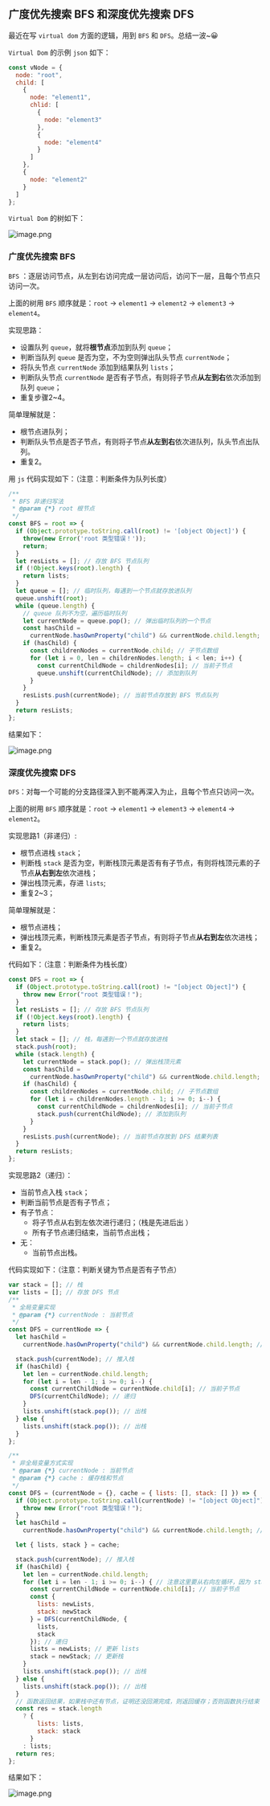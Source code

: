 ## 广度优先搜索 BFS 和深度优先搜索 DFS

最近在写 `virtual dom` 方面的逻辑，用到 `BFS` 和 `DFS`。总结一波~😀

`Virtual Dom` 的示例 `json` 如下：

```javascript
const vNode = {
  node: "root",
  child: [
    {
      node: "element1",
      chlid: [
        {
          node: "element3"
        },
        {
          node: "element4"
        }
      ]
    },
    {
      node: "element2"
    }
  ]
};

```

`Virtual Dom` 的树如下：

![image.png](https://i.loli.net/2019/12/13/Li2XeM8a46u3jZV.png)

### 广度优先搜索  BFS 

`BFS` ：逐层访问节点，从左到右访问完成一层访问后，访问下一层，且每个节点只访问一次。

上面的树用 `BFS` 顺序就是：`root` -> `element1` -> `element2` -> `element3` -> `element4`。

实现思路：

- 设置队列 `queue`，就将**根节点**添加到队列 `queue`；
- 判断当队列 `queue` 是否为空，不为空则弹出队头节点 `currentNode`；
- 将队头节点 `currentNode` 添加到结果队列 `lists`；
- 判断队头节点 `currentNode` 是否有子节点，有则将子节点**从左到右**依次添加到队列 `queue`；
- 重复步骤2~4。

简单理解就是：

- 根节点进队列；
- 判断队头节点是否子节点，有则将子节点**从左到右**依次进队列，队头节点出队列。
- 重复2。

用 `js` 代码实现如下：（注意：判断条件为队列长度）

```javascript
/**
 * BFS 非递归写法
 * @param {*} root 根节点
 */
const BFS = root => {
  if (Object.prototype.toString.call(root) != '[object Object]') {
    throw(new Error('root 类型错误！'));
    return;
  }
  let resLists = []; // 存放 BFS 节点队列
  if (!Object.keys(root).length) {
    return lists;
  }
  let queue = []; // 临时队列，每遇到一个节点就存放进队列
  queue.unshift(root);
  while (queue.length) {
    // queue 队列不为空，遍历临时队列
    let currentNode = queue.pop(); // 弹出临时队列的一个节点
    const hasChild =
      currentNode.hasOwnProperty("child") && currentNode.child.length; // 判断当前节点是否有子节点
    if (hasChild) {
      const childrenNodes = currentNode.child; // 子节点数组
      for (let i = 0, len = childrenNodes.length; i < len; i++) {
        const currentChildNode = childrenNodes[i]; // 当前子节点
        queue.unshift(currentChildNode); // 添加到队列
      }
    }
    resLists.push(currentNode); // 当前节点存放到 BFS 节点队列
  }
  return resLists;
};
```

结果如下：

![image.png](https://i.loli.net/2019/12/13/fQRoxlaeU1mXEku.png)

### 深度优先搜索  DFS

 `DFS`：对每一个可能的分支路径深入到不能再深入为止，且每个节点只访问一次。

上面的树用 `BFS` 顺序就是：`root`  -> `element1` -> `element3` -> `element4` -> `element2`。

实现思路1（非递归）:

- 根节点进栈 `stack`；
- 判断栈 `stack` 是否为空，判断栈顶元素是否有有子节点，有则将栈顶元素的子节点**从右到左**依次进栈；
- 弹出栈顶元素，存进 `lists`;
- 重复2~3；

简单理解就是：

- 根节点进栈；
- 弹出栈顶元素，判断栈顶元素是否子节点，有则将子节点**从右到左**依次进栈；
- 重复2。

代码如下：（注意：判断条件为栈长度）

```javascript
const DFS = root => {
  if (Object.prototype.toString.call(root) != "[object Object]") {
    throw new Error("root 类型错误！");
  }
  let resLists = []; // 存放 BFS 节点队列
  if (!Object.keys(root).length) {
    return lists;
  }
  let stack = []; // 栈，每遇到一个节点就存放进栈
  stack.push(root);
  while (stack.length) {
    let currentNode = stack.pop(); // 弹出栈顶元素
    const hasChild =
      currentNode.hasOwnProperty("child") && currentNode.child.length; // 判断当前节点是否有子节点
    if (hasChild) {
      const childrenNodes = currentNode.child; // 子节点数组
      for (let i = childrenNodes.length - 1; i >= 0; i--) {
        const currentChildNode = childrenNodes[i]; // 当前子节点
        stack.push(currentChildNode); // 添加到队列
      }
    }
    resLists.push(currentNode); // 当前节点存放到 DFS 结果列表
  }
  return resLists;
};
```

实现思路2（递归）：

- 当前节点入栈 `stack`；
- 判断当前节点是否有子节点；
- 有子节点：
  - 将子节点从右到左依次进行递归；（栈是先进后出 ）
  - 所有子节点递归结束，当前节点出栈；
- 无：
  - 当前节点出栈。

代码实现如下：（注意：判断关键为节点是否有子节点）

```javascript
var stack = []; // 栈
var lists = []; // 存放 DFS 节点
/**
 * 全局变量实现
 * @param {*} currentNode : 当前节点
 */
const DFS = currentNode => {
  let hasChild =
    currentNode.hasOwnProperty("child") && currentNode.child.length; // 判断当前节点是否有子节点

  stack.push(currentNode); // 推入栈
  if (hasChild) {
    let len = currentNode.child.length;
    for (let i = len - 1; i >= 0; i--) {
      const currentChildNode = currentNode.child[i]; // 当前子节点
      DFS(currentChildNode); // 递归
    }
    lists.unshift(stack.pop()); // 出栈
  } else {
    lists.unshift(stack.pop()); // 出栈
  }
};
```

```javascript
/**
 * 非全局变量方式实现
 * @param {*} currentNode : 当前节点
 * @param {*} cache : 缓存栈和节点
 */
const DFS = (currentNode = {}, cache = { lists: [], stack: [] }) => {
  if (Object.prototype.toString.call(currentNode) != "[object Object]") {
    throw new Error("root 类型错误！");
  }
  let hasChild =
    currentNode.hasOwnProperty("child") && currentNode.child.length; // 判断当前节点是否有子节点

  let { lists, stack } = cache;

  stack.push(currentNode); // 推入栈
  if (hasChild) {
    let len = currentNode.child.length;
    for (let i = len - 1; i >= 0; i--) { // 注意这里要从右向左循环，因为 stack 是先进后出
      const currentChildNode = currentNode.child[i]; // 当前子节点
      const {
        lists: newLists,
        stack: newStack
      } = DFS(currentChildNode, {
        lists,
        stack
      }); // 递归
      lists = newLists; // 更新 lists
      stack = newStack; // 更新栈
    }
    lists.unshift(stack.pop()); // 出栈
  } else {
    lists.unshift(stack.pop()); // 出栈
  }
  // 函数返回结果，如果栈中还有节点，证明还没回溯完成，则返回缓存；否则函数执行结束
  const res = stack.length
    ? {
        lists: lists,
        stack: stack
      }
    : lists;
  return res;
};
```

结果如下：

![image.png](https://i.loli.net/2019/12/13/WoE4fxkBRCs3NOd.png)